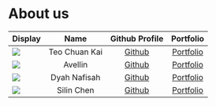 # About us

Display | Name | Github Profile | Portfolio 
--------|:----:|:--------------:|:---------:
![](https://via.placeholder.com/100.png?text=Photo) | Teo Chuan Kai | [Github](https://github.com/exetr) | [Portfolio](docs/team/exetr.md)
![](https://via.placeholder.com/100.png?text=Photo) | Avellin | [Github](https://github.com/) | [Portfolio](docs/team/johndoe.md)
![](https://via.placeholder.com/100.png?text=Photo) | Dyah Nafisah | [Github](https://github.com/) | [Portfolio](docs/team/johndoe.md)
![](https://via.placeholder.com/100.png?text=Photo) | Silin Chen | [Github](https://github.com/) | [Portfolio](docs/team/johndoe.md)
